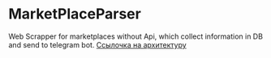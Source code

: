 # MarketPlaceParser
Web Scrapper for marketplaces without Api, which collect information in DB and send to telegram bot.
<a href="https://docs.google.com/document/d/15nAv2vhWLp6HnxudBc2BIU_M1fQpTryHBlIAo9oaPdA/edit?usp=sharing">Ссылочка на архитектуру</a>
